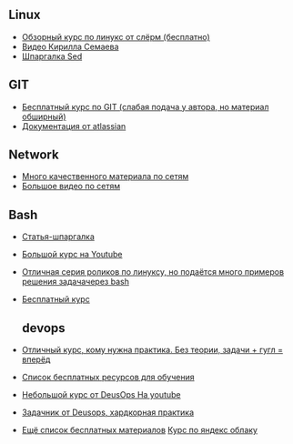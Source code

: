 ## Linux
- [Обзорный курс по линукс от слёрм (бесплатно)](http://https://slurm.io/linux-admin-base "Обзорный курс по линукс от слёрм (бесплатно)")
- [Видео Кирилла Семаева](http://https://www.youtube.com/watch?v=rKCu-tfL730&list=PLmxB7JSpraiep6kr802UDqiAIU-76nGfc "Видео Кирилла Семаева")
- [Шпаргалка Sed](http://https://michail712.narod.ru/linux/centOS/mans/pages/sed.html "Шпаргалка Sed")

## GIT
- [Бесплатный курс по GIT (слабая подача у автора, но материал обширный)](http://https://wiki.merionet.ru/merion-academy/courses/git-i-github-s-nulya/?utm_source=yandexorg "Бесплатный курс по GIT (слабая подача у автора, но материал обширный)")
- [Документация от atlassian](https://www.atlassian.com/ru/git/glossary#commands "Документация от atlassian")

## Network
- [Много качественного материала по сетям](https://www.youtube.com/@AndreySozykin/playlists "Много качественного материала по сетям")
- [Большое видео по сетям](https://www.youtube.com/watch?v=r42DUN6DDEQp:// "Большое видео по сетям")

## Bash
- [Статья-шпаргалка](http://https://habr.com/ru/companies/ruvds/articles/325522/ "Статья-шпаргалка")
- [Большой курс на Youtube](http://https://www.youtube.com/watch?v=Le4R0nSKnfI&list=PLsoQpy2pA0YI0B6-bmEXRycC6Wcs3sh1Z "Большой курс на Youtube")
- [Отличная серия роликов по линуксу, но подаётся много примеров решения задачачерез bash](http:/https://www.youtube.com/watch?v=o2-k-QvkXjc&list=PL8jIzbooWPdU5eGYZSaICE6Ux4qBlZSGq/ "Отличная серия роликов по линуксу, но подаётся много примеров решения задачачерез bash")
- [Бесплатный курс](https://digtlab.ru/university/courses/bash "Бесплатный курс")

  ## devops
- [Отличный курс, кому нужна практика. Без теории, задачи + гугл = вперёд](https://devops-factory.com/ "Отличный курс, кому нужна практика. Без теории, задачи + гугл = вперёд")
- [Список бесплатных ресурсов для обучения](http://https://vc.ru/dev/1079349-besplatnye-rusursy-dlya-izucheniya-devops "Список бесплатных ресурсов для обучения")
- [Небольшой курс от DeusOps На youtube](https://www.youtube.com/watch?v=Wo2TwPi3cNs&list=PLGQiJX6wM-zzcPye1y7gpyJO0uH7NMNP7 "Небольшой курс от DeusOps На youtube")
- [Задачник от Deusops, хардкорная практика](http://https://deusops.com/classbook#product-services "Задачник от Deusops, хардкорная практика")
- [Ещё список бесплатных материалов](http://https://github.com/iu5git/DevOps?tab=readme-ov-file "Ещё список бесплатных материалов")
[Курс по яндекс облаку](https://yandex.cloud/ru/training/training-pro#devops "Курс по яндекс облаку")


